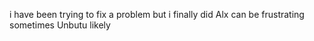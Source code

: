 i have been trying to fix a problem but i finally did
Alx can be frustrating sometimes
Unbutu likely
